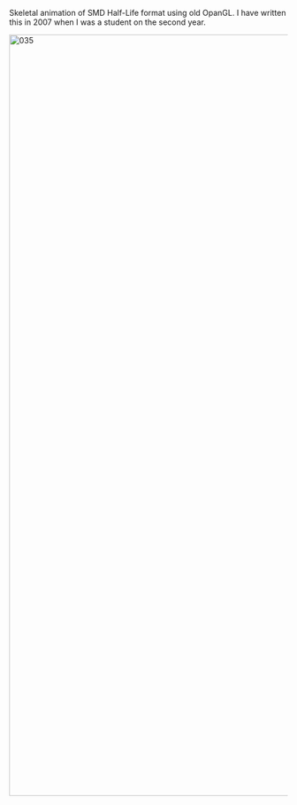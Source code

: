 Skeletal animation of SMD Half-Life format using old OpanGL.
I have written this in 2007 when I was a student on the second year.

<img width="1713" height="1377" alt="035" src="https://github.com/user-attachments/assets/34e3f82c-e105-4c3a-972c-4db32c47ced6" />
